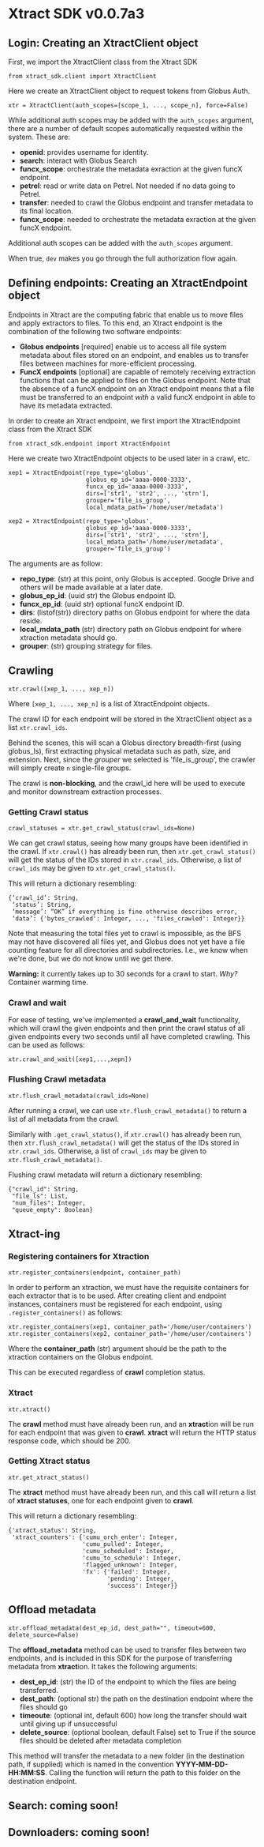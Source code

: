 # Xtract SDK v0.0.7a3

## Login: Creating an XtractClient object

First, we import the XtractClient class from the Xtract SDK

`from xtract_sdk.client import XtractClient`

Here we create an XtractClient object to request tokens from Globus Auth.

`xtr = XtractClient(auth_scopes=[scope_1, ..., scope_n], force=False)`

While additional auth scopes may be added with the `auth_scopes` argument, there are a number of 
default scopes automatically requested within the system. These are: 

* **openid**: provides username for identity.
* **search**: interact with Globus Search
* **funcx_scope**: orchestrate the metadata exraction at the given funcX endpoint.
* **petrel**: read or write data on Petrel. Not needed if no data going to Petrel.
* **transfer**: needed to crawl the Globus endpoint and transfer metadata to its final location.
* **funcx_scope**: needed to orchestrate the metadata exraction at the given funcX endpoint.

Additional auth scopes can be added with the `auth_scopes` argument.

When true, `dev` makes you go through the full authorization flow again.

## Defining endpoints: Creating an XtractEndpoint object
Endpoints in Xtract are the computing fabric that enable us to move files and apply extractors to files. To this end, 
an Xtract endpoint is the combination of the following two software endpoints: 
* **Globus endpoints** [required] enable us to access all file system metadata about files stored on an endpoint, and enables us to transfer files between machines for more-efficient processing.
* **FuncX endpoints** [optional] are capable of remotely receiving extraction functions that can be applied to files on the Globus endpoint. Note that the absence of a funcX endpoint on an Xtract endpoint means that a file must be transferred to an endpoint *with* a valid funcX endpoint in able to have its metadata extracted. 

In order to create an Xtract endpoint, we first import the XtractEndpoint class from the Xtract SDK

```
from xtract_sdk.endpoint import XtractEndpoint
```

Here we create two XtractEndpoint objects to be used later in a crawl, etc.
```
xep1 = XtractEndpoint(repo_type='globus',
                      globus_ep_id='aaaa-0000-3333',
                      funcx_ep_id='aaaa-0000-3333',
                      dirs=['str1', 'str2', ..., 'strn'], 
                      grouper='file_is_group',
                      local_mdata_path='/home/user/metadata')

xep2 = XtractEndpoint(repo_type='globus',
                      globus_ep_id='aaaa-0000-3333',
                      dirs=['str1', 'str2', ..., 'strn'], 
                      local_mdata_path='/home/user/metadata',
                      grouper='file_is_group')
```


The arguments are as follow:
* **repo_type**: (str) at this point, only Globus is accepted. Google Drive and others will be made available at a later date. 
* **globus_ep_id**: (uuid str) the Globus endpoint ID.
* **funcx_ep_id**: (uuid str) optional funcX endpoint ID. 
* **dirs**: (listof(str)) directory paths on Globus endpoint for where the data reside.
* **local_mdata_path** (str) directory path on Globus endpoint for where xtraction metadata should go.
* **grouper**: (str) grouping strategy for files.

## Crawling

`xtr.crawl([xep_1, ..., xep_n])`

Where `[xep_1, ..., xep_n]` is a list of XtractEndpoint objects.

The crawl ID for each endpoint will be stored in the XtractClient object as a list `xtr.crawl_ids`.

Behind the scenes, this will scan a Globus directory breadth-first (using globus_ls), first extracting physical metadata such as path, size, and extension. Next, since the *grouper* we selected is 'file_is_group', the crawler will simply create `n` single-file groups. 

The crawl is **non-blocking**, and the crawl_id here will be used to execute and monitor downstream extraction processes. 

### Getting Crawl status

`crawl_statuses = xtr.get_crawl_status(crawl_ids=None)`

We can get crawl status, seeing how many groups have been identified in the crawl. If `xtr.crawl()` has already been run, then `xtr.get_crawl_status()` will get the status of the IDs stored in `xtr.crawl_ids`. Otherwise, a list of `crawl_ids` may be given to `xtr.get_crawl_status()`.

This will return a dictionary resembling: 
```
{‘crawl_id’: String,
 ‘status’: String, 
 ‘message’: “OK” if everything is fine otherwise describes error,
 ‘data’: {'bytes_crawled': Integer, ..., 'files_crawled': Integer}}
```

Note that measuring the total files yet to crawl is impossible, as the BFS may not have discovered all files yet, and Globus does not yet have a file counting feature for all directories and subdirectories. I.e., we know when we're done, but we do not know until we get there. 

**Warning:** it currently takes up to 30 seconds for a crawl to start. *Why?* Container warming time. 

### Crawl and wait

For ease of testing, we've implemented a **crawl_and_wait** functionality, which will crawl the given endpoints and then print the crawl status of all given endpoints every two seconds until all have completed crawling. This can be used as follows:

`xtr.crawl_and_wait([xep1,...,xepn])`

### Flushing Crawl metadata

`xtr.flush_crawl_metadata(crawl_ids=None)`

After running a crawl, we can use `xtr.flush_crawl_metadata()` to return a list of all metadata from the crawl. 

Similarly with `.get_crawl_status()`, if `xtr.crawl()` has already been run, then `xtr.flush_crawl_metadata()` will get the status of the IDs stored in `xtr.crawl_ids`. Otherwise, a list of `crawl_ids` may be given to `xtr.flush_crawl_metadata()`.

Flushing crawl metadata will return a dictionary resembling:
```
{"crawl_id": String,
 "file_ls": List,
 "num_files": Integer,
 "queue_empty": Boolean}
```

## Xtract-ing

### Registering containers for Xtraction

`xtr.register_containers(endpoint, container_path)`

In order to perform an xtraction, we must have the requisite containers for each extractor that is to be used. After creating client and endpoint instances, containers must be registered for each endpoint, using `.register_containers()` as follows:

```
xtr.register_containers(xep1, container_path='/home/user/containers')
xtr.register_containers(xep2, container_path='/home/user/containers')
```

Where the **container_path** (str) argument should be the path to the xtraction containers on the Globus endpoint.

This can be executed regardless of **crawl** completion status.

### Xtract

`xtr.xtract()`

The **crawl** method must have already been run, and an **xtract**ion will be run for each endpoint that was given to **crawl**. **xtract** will return the HTTP status response code, which should be 200.

### Getting Xtract status

`xtr.get_xtract_status()`

The **xtract** method must have already been run, and this call will return a list of **xtract statuses**, one for each endpoint given to **crawl**.

This will return a dictionary resembling:

```
{'xtract_status': String,
 'xtract_counters': {'cumu_orch_enter': Integer, 
                     'cumu_pulled': Integer, 
                     'cumu_scheduled': Integer, 
                     'cumu_to_schedule': Integer, 
                     'flagged_unknown': Integer, 
                     'fx': {'failed': Integer, 
                            'pending': Integer, 
                            'success': Integer}}
```

## Offload metadata

`xtr.offload_metadata(dest_ep_id, dest_path="", timeout=600, delete_source=False)`

The **offload_metadata** method can be used to transfer files between two endpoints, and is included in this SDK for the purpose of transferring metadata from **xtract**ion. It takes the following arguments:
* **dest_ep_id**: (str) the ID of the endpoint to which the files are being transferred.
* **dest_path**: (optional str) the path on the destination endpoint where the files should go
* **timeoute**: (optional int, default 600) how long the transfer should wait until giving up if unsuccessful
* **delete_source**: (optional boolean, default False) set to True if the source files should be deleted after metadata completion

This method will transfer the metadata to a new folder (in the destination path, if supplied) which is named in the convention **YYYY-MM-DD-HH:MM:SS**. Calling the function will return the path to this folder on the destination endpoint.

## Search: coming soon! 

## Downloaders: coming soon! 

